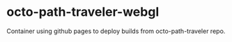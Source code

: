 # octo-path-traveler-webgl
Container using github pages to deploy builds from octo-path-traveler repo.
